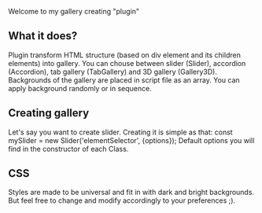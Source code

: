 Welcome to my gallery creating "plugin"

## What it does?
Plugin transform HTML structure (based on div element and its children elements) into gallery.
You can chouse between slider (Slider), accordion (Accordion), tab gallery (TabGallery) and 3D gallery (Gallery3D).
Backgrounds of the gallery are placed in script file as an array. You can apply background randomly or in sequence.

## Creating gallery
Let's say you want to create slider. Creating it is simple as that:
const mySlider = new Slider('elementSelector', {options});
Default options you will find in the constructor of each Class.

## CSS
Styles are made to be universal and fit in with dark and bright backgrounds. But feel free to change and modify accordingly to your preferences ;).